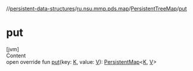 //[persistent-data-structures](../../index.md)/[ru.nsu.mmp.pds.map](../index.md)/[PersistentTreeMap](index.md)/[put](put.md)



# put  
[jvm]  
Content  
open override fun [put](put.md)(key: [K](index.md), value: [V](index.md)): [PersistentMap](../-persistent-map/index.md)<[K](index.md), [V](index.md)>  




